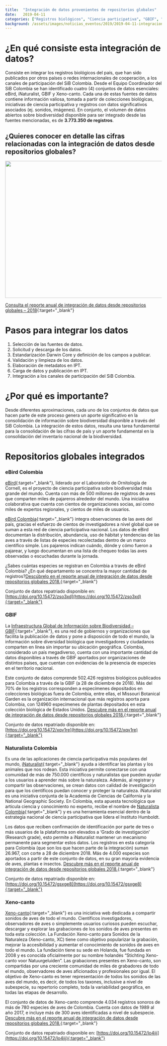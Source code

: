 ```yaml
---
title:  "Integración de datos provenientes de repositorios globales"
date:   2019-04-11
categories: ["Registros biológicos", "Ciencia participativa", "GBIF", "Repatriación", "Datos", "2019"]
background: /assets/images/noticias_eventos/2019/2019-04-11-integracion_de_datos-a.jpg
---
```

# ¿En qué consiste esta integración de datos?
Consiste en integrar los registros biológicos del país, que han sido publicados por otros países o redes internacionales de cooperación, a los canales de participación del SiB Colombia. Desde el Equipo Coordinador del SiB Colombia se han identificado cuatro (4) conjuntos de datos esenciales: eBird, iNaturalist, GBIF y Xeno-canto. Cada una de estas fuentes de datos contiene información valiosa, tomada a partir de colecciones biológicas, iniciativas de ciencia participativa y registros con datos significativos asociados (ej. sonidos, imágenes). En conjunto, el volumen de datos abiertos sobre biodiversidad disponible para ser integrado desde las fuentes mencionadas, es de **3.773.350 de registros**.

## ¿Quieres conocer en detalle las cifras relacionadas con la integración de datos desde repositorios globales?

<img loading="lazy" class="wp-image-7704 aligncenter" src="/assets/images/noticias_eventos/2019/2019-04-11-integracion_de_datos-b.gif" alt="" width="598" height="440">

[Consulta el reporte anual de integración de datos desde repositorios globales – 2018](https://datastudio.google.com/reporting/1bzQiqjuNY8wgdy5qJKP01yrQWjmn67Pr/page/Ge2V){:target="_blank"}

# Pasos para integrar los datos

1. Selección de las fuentes de datos.
2. Solicitud y descarga de los datos.
3. Estandarización Darwin Core y definición de los campos a publicar.
4. Validación y limpieza de los datos.
5. Elaboración de metadatos en IPT.
6. Carga de datos y publicación en IPT.
7. Integración a los canales de participación del SiB Colombia.

# ¿Por qué es importante?
Desde diferentes aproximaciones, cada uno de los conjuntos de datos que hacen parte de este proceso genera un aporte significativo en la consolidación de información sobre biodiversidad disponible a través del SiB Colombia. La integración de estos datos, resulta una tarea fundamental para la consolidación de las cifras de país y un aporte fundamental en la consolidación del inventario nacional de la biodiversidad.

# Repositorios globales integrados
### eBird Colombia

[eBird](https://ebird.org/home){:target="_blank"}, liderado por el Laboratorio de Ornitología de Cornell, es el proyecto de ciencia participativa sobre biodiversidad más grande del mundo. Cuenta con más de 500 millones de registros de aves que comparten miles de pajareros alrededor del mundo. Una iniciativa colaborativa que cuenta con cientos de organizaciones socias, así como miles de expertos regionales, y cientos de miles de usuarios.

[eBird Colombia](https://ebird.org/colombia/home){:target="_blank"} integra observaciones de las aves del país, gracias el esfuerzo de cientos de investigadores a nivel global que se suman a esta red de ciencia participativa nacional.  Los datos de eBird documentan la distribución, abundancia, uso de hábitat y tendencias de las aves a través de listas de especies recolectadas dentro de un marco científico simple. Los pajareros indican cuándo, dónde y cómo fueron a pajarear, y luego documentan en una lista de chequeo todas las aves observadas o escuchadas durante la jornada.

¿Sabes cuántas especies se registran en Colombia a través de eBird Colombia? ¿En qué departamento se concentra la mayor cantidad de registros?[Descúbrelo en el reporte anual de integración de datos desde repositorios globales 2018.](https://datastudio.google.com/reporting/1bzQiqjuNY8wgdy5qJKP01yrQWjmn67Pr){:target="_blank"}

Conjunto de datos repatriado disponible en: [https://doi.org/10.15472/zso3xd](https://doi.org/10.15472/zso3xd){:target="_blank"}

### GBIF

La [Infraestructura Global de Información sobre Biodiversidad – GBIF](https://www.gbif.org/){:target="_blank"}, es una red de gobiernos y organizaciones que facilita la publicación de datos y pone a disposición de todo el mundo, la información sobre diversidad biológica que investigadores y ciudadanos comparten en línea sin importar su ubicación geográfica. Colombia, considerado un país megadiverso, cuenta con una importante cantidad de datos disponibles a través de GBIF aportados por organizaciones de distintos países, que cuentan con evidencias de la presencia de especies en el territorio nacional.

Este conjunto de datos comprende 502.426 registros biológicos publicados para Colombia a través de la GBIF (a 28 de diciembre de 2018). Más del 70% de los registros corresponden a especímenes depositados en colecciones biológicas fuera de Colombia, entre ellas, el Missouri Botanical Garden es la organización internacional que más registros aporta para Colombia, con 124960 especímenes de plantas depositados en esta colección biológica de Estados Unidos. [Descubre más en el reporte anual de integración de datos desde repositorios globales 2018.](https://datastudio.google.com/reporting/1bzQiqjuNY8wgdy5qJKP01yrQWjmn67Pr/page/Ge2V){:target="_blank"}

Conjunto de datos repatriado disponible en: [https://doi.org/10.15472/xqv1re](https://doi.org/10.15472/xqv1re){:target="_blank"}

### Naturalista Colombia

Es una de las aplicaciones de ciencia participativa más populares del mundo, [iNaturalist](https://www.inaturalist.org/){:target="_blank"} ayuda a identificar las plantas y los animales que nos rodean. Esta iniciativa permite conectarse con una comunidad de más de 750.000 científicos y naturalistas que pueden ayudar a los usuarios a aprender más sobre la naturaleza. Además, al registrar y compartir las observaciones, se crean datos con calidad de investigación para que los científicos puedan conocer y proteger la naturaleza. iNaturalist es una iniciativa conjunta de la Academia de Ciencias de California y la National Geographic Society. En Colombia, esta apuesta tecnológica que articula ciencia y conocimiento no experto, recibe el nombre de [Naturalista Colombia](https://colombia.inaturalist.org/){:target="_blank"} y es una herramienta esencial dentro de la estrategia nacional de ciencia participativa que lidera el Instituto Humboldt.

Los datos que reciben confirmación de identificación por parte de tres o más usuarios de la plataforma son elevados a ‘Grado de investigación’ (Research grade), esto permite a iNaturalist mantener un mecanismo permanente para segmentar estos datos. Los registros en esta categoría para Colombia (que son los que hacen parte de la integración) suman 26.967, con corte a 28 de diciembre 2018. Más de 4.000 especies  son aportados a partir de este conjunto de datos, en su gran mayoría evidencia de aves, plantas e insectos. [Descubre más en el reporte anual de integración de datos desde repositorios globales 2018.](https://datastudio.google.com/reporting/1bzQiqjuNY8wgdy5qJKP01yrQWjmn67Pr/page/Ge2V){:target="_blank"}

Conjunto de datos repatriado disponible en: [https://doi.org/10.15472/gsxge8](https://doi.org/10.15472/gsxge8){:target="_blank"}

### Xeno-canto

[Xeno-canto](https://www.xeno-canto.org/){:target="_blank"} es una iniciativa web dedicada a compartir sonidos de aves de todo el mundo. Científicos investigadores, observadores de aves o simplemente usuarios curiosos pueden escuchar, descargar y explorar las grabaciones de los sonidos de aves presentes en toda esta colección. La Fundación Xeno-canto para Sonidos de la Naturaleza (Xeno-canto, XC) tiene como objetivo popularizar la grabación, mejorar la accesibilidad y aumentar el conocimiento de sonidos de aves en todo el mundo. La fundación tiene su sede en Holanda, fue fundada en 2008 y es conocida oficialmente por su nombre holandés “Stichting Xeno-canto voor Natuurgeluiden”. Las grabaciones presentes en Xeno-canto, son compartidas por una creciente comunidad de miles de grabadores de todo el mundo, observadores de aves aficionados y profesionales por igual. El objetivo de Xeno-canto es tener representación de todos los sonidos de las aves del mundo, es decir, de todos los taxones, inclusive a nivel de subespecie, su repertorio completo, toda la variabilidad geográfica, en todas las etapas de desarrollo.

El conjunto de datos de Xeno-canto comprende 4.034 registros sonoros de más de 780 especies de aves de Colombia. Cuenta con datos de 1989 al año 2017, e incluye más de 300 aves identificadas a nivel de subespecie. [Descubre más en el reporte anual de integración de datos desde repositorios globales 2018.](https://datastudio.google.com/reporting/1bzQiqjuNY8wgdy5qJKP01yrQWjmn67Pr/page/Ge2V){:target="_blank"}

Conjunto de datos repatriado disponible en: [https://doi.org/10.15472/lo4iij](https://doi.org/10.15472/lo4iij){:target="_blank"}
